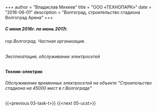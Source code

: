 +++
author = "Владислав Михеев"
title = "ООО «ТЕХНОПАРК»"
date = "2016-06-01"
description = "Волгоград, строительство стадиона Волгоград Арена"
+++

##### С июня 2016г. по июнь 2017г.

###### гор.Волгоград. Частная организация.

###### Эксплюатация, обслуживание электросетей

#### Техник-электрик

###### Обслуживание временных электросетей на объекте "Строительство стадиона на 45000 мест в г.Волгограде"

{{<previous 03-task-t>}} {{<next 05-ucst>}}
